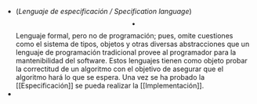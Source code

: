 - (_Lenguaje de especificación / Specification language_) $$\bullet$$ Lenguaje formal, pero no de programación; pues, omite cuestiones como el sistema de tipos, objetos y otras diversas abstracciones que un lenguaje de programación tradicional provee al programador para la mantenibilidad del software. Estos lenguajes tienen como objeto probar la correctitud de un algoritmo con el objetivo de asegurar que el algoritmo hará lo que se espera. Una vez se ha probado la [[Especificación]] se pueda realizar la [[Implementación]].
-